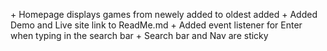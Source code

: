\+ Homepage displays games from newely added to oldest added
\+ Added Demo and Live site link to ReadMe.md
\+ Added event listener for Enter when typing in the search bar
\+ Search bar and Nav are sticky